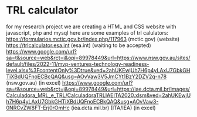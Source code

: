 
# TRL calculator

for my research project we are creating a HTML and CSS website with javascript, php and mysql
here are some examples of trl calulators:
https://formularios.mctic.gov.br/index.php/117963 (mctic.gov) (website)
https://trlcalculator.esa.int (esa.int) (waiting to be accepted)
https://www.google.com/url?sa=t&source=web&rct=j&opi=89978449&url=https://www.nsw.gov.au/sites/default/files/2022-11/mvp-ventures-technology-readiness-level.xlsx%3FcontentOnly%3Dtrue&ved=2ahUKEwjUh7H6p4yLAxU7GbkGHTiXBdUQFnoECBcQAQ&usg=AOvVaw3V5JmCYt1BzY2DZV2q-n78  (nsw.gov.au) (in excel)
https://www.google.com/url?sa=t&source=web&rct=j&opi=89978449&url=https://iae.dcta.mil.br/images/Calculadora_MRL_e_TRL/CalculadoraTRLIAEITA2020.xlsm&ved=2ahUKEwjUh7H6p4yLAxU7GbkGHTiXBdUQFnoECBkQAQ&usg=AOvVaw3-0NRCvZW8FT-Erj0rOmHc  (iea.dcta.mil.br) (ITA/IEA) (in excel)
